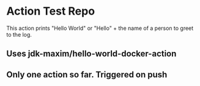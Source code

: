 # Action Test Repo

This action prints "Hello World" or "Hello" + the name of a person to greet to the log.

## Uses jdk-maxim/hello-world-docker-action

## Only one action so far.  Triggered on push 

